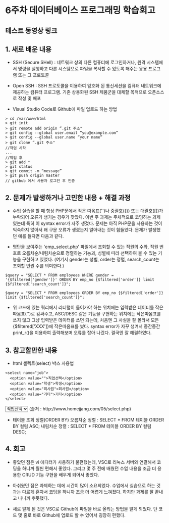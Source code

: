 # 6주차 데이터베이스 프로그래밍 학습회고


## 테스트 동영상 링크



## 1. 새로 배운 내용
  * SSH (Secure SHell) : 네트워크 상의 다른 컴퓨터에 로그인하거나, 원격 시스템에서 명령을 실행하고 다른 시스템으로 파일을 복사할 수 있도록 해주는 응용 프로그램 또는 그 프로토콜

  * Open SSH : SSH 프로토콜을 이용하여 암호화 된 통신세션을 컴퓨터 네트워크에 제공하는 컴퓨터 프로그램. 기존 상용화된 SSH 제품군을 대체할 목적으로 오픈소스로 작성 및 배포


  * Visual Studio Code로 Github에 파일 업로드 하는 방법
  ```
  > cd /var/www/html
  > git init
  > git remote add origin “.git 주소"
  > git config --global user.email “you@example.com”
  > git config --global user.name “your name”
  > git clone “.git 주소"
  //작업 시작
  ...
  //작업 후
  > git add *
  > git status
  > git commit -m “message”
  > git push origin master
  // github 에서 사용자 로그인 후 인증
  ```

## 2. 문제가 발생하거나 고민한 내용 + 해결 과정
  * 수업 실습을 할 때 항상 PHP문에서 작은 따옴표('')나 중괄호({}) 또는 대괄호([])가 누락되어 오류가 생기는 경우가 잦았다. 이번 주 과제는 주체적으로 코딩하는 과제였는데 특히 이 syntax error가 자주 생겼다. 문제는 아직 PHP문을 사용하는 것이 익숙하지 않아서 왜 구문 오류가 생겼는지 알아내는 것이 힘들었다. 문제가 발생했던 예를 들자면 다음과 같다.

  * 명단을 보여주는 'emp_select.php' 파일에서 조회할 수 있는 직원의 수와, 직원 번호로 오름차순/내림차순으로 정렬하는 기능과, 성별에 따라 선택하여 볼 수 있는 기능을 구현하고 있었다. (여기서 gender는 성별, order는 정렬, search_count는 조회할 인원 수를 의미한다.)

  ```
  $query = "SELECT * FROM employees WHERE gender = '{$filtered['gender']}' ORDER BY emp_no {$filtered['order']} limit {$filtered['search_count']}";

  $query = "SELECT * FROM employees ORDER BY emp_no {$filtered['order']} limit {$filtered['search_count']}";
  ```

  * 위 코드에 있는 쿼리에서 리터럴이 들어가야 하는 위치에는 입력받은 데이터를 작은따옴표('')로 감싸주고, ASC/DESC 같은 기능을 구현하는 위치에는 작은따옴표를 쓰지 않고 그냥 입력받은 데이터를 쓰면 되는데, 처음엔 그 사실을 잘 몰라서 모든 {$filtered['XXX']}에 작은따옴표를 썼다. syntax error가 자꾸 생겨서 중간중간 print_r()을 이용하여 출력해보며 오류를 잡아 나갔다. 결국엔 잘 해결하였다.


## 3. 참고할만한 내용
  * html 셀렉트(select) 박스 사용법
  ```
  <select name="job">
    <option value="">직업선택</option>
    <option value="학생">학생</option>
    <option value="회사원">회사원</option>
    <option value="기타">기타</option>
  </select>
  ```
  <select name="job">
    <option value="">직업선택</option>
    <option value="학생">학생</option>
    <option value="회사원">회사원</option>
    <option value="기타">기타</option>
  </select>
  (출처 : http://www.homejjang.com/05/select.php)

  * 테이블 조회 정렬(ORDER BY)
  오름차순 정렬 : SELECT * FROM 테이블 ORDER BY 컬럼 ASC;
  내림차순 정렬 : SELECT * FROM 테이블 ORDER BY 컬럼 DESC;


## 4. 회고
  * 좋았던 점은 vi 에디터가 사용하기 불편했는데, VSC로 리눅스 서버와 연결해서 코딩을 하니까 훨씬 편해서 좋았다. 그리고 몇 주 전에 배웠던 수업 내용을 조금 더 응용한 CRUD 기능 구현을 배우게 되어서 좋았다.

  * 아쉬웠던 점은 과제하는 데에 시간이 많이 소요되었다. 수업에서 실습으로 하는 것과는 다르게 혼자서 코딩을 하니까 조금 더 어렵게 느껴졌다. 하지만 과제를 잘 끝내고 나니까 뿌듯했다.

  * 새로 알게 된 것은 VSC로 Github에 파일을 바로 올리는 방법을 알게 되었다. 단 코드 몇 줄로 바로 Github에 업로드 할 수 있어서 굉장히 편했다.
